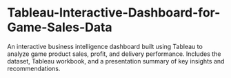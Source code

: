 # Tableau-Interactive-Dashboard-for-Game-Sales-Data
An interactive business intelligence dashboard built using Tableau to analyze game product sales, profit, and delivery performance. Includes the dataset, Tableau workbook, and a presentation summary of key insights and recommendations.
